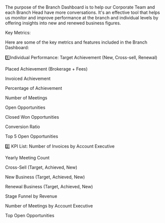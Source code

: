 The purpose of the Branch Dashboard is to help our Corporate Team and each Branch Head have more conversations. It's an effective tool that helps us monitor and improve performance at the branch and individual levels by offering insights into new and renewed business figures.

Key Metrics:

Here are some of the key metrics and features included in the Branch Dashboard:

1️⃣Individual Performance:
Target Achievement (New, Cross-sell, Renewal)

Placed Achievement (Brokerage + Fees)

Invoiced Achievement

Percentage of Achievement

Number of Meetings

Open Opportunities

Closed Won Opportunities

Conversion Ratio

Top 5 Open Opportunities

2️⃣ KPI List:
Number of Invoices by Account Executive

Yearly Meeting Count

Cross-Sell (Target, Achieved, New)

New Business (Target, Achieved, New)

Renewal Business (Target, Achieved, New)

Stage Funnel by Revenue

Number of Meetings by Account Executive

Top Open Opportunities
